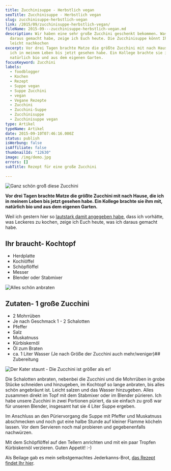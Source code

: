 ```yaml
---
title: Zucchinisuppe - Herbstlich vegan
seoTitle: Zucchinisuppe - Herbstlich vegan
slug: zucchinisuppe-herbstlich-vegan
link: /2015/09/zucchinisuppe-herbstlich-vegan/
fileName: 2015-09---zucchinisuppe-herbstlich-vegan.md
description: Wir haben eine sehr große Zucchini geschenkt bekommen. Was ich
  daraus gemacht habe, zeige ich Euch heute. Die Zucchinisuppe könnt Ihr ganz
  leicht nachkochen
excerpt: Vor drei Tagen brachte Matze die größte Zucchini mit nach Hause, die
  ich in meinem Leben bis jetzt gesehen habe. Ein Kollege brachte sie ihm mit,
  natürlich bio und aus dem eigenen Garten.
focusKeyword: Zucchini
labels:
  - foodblogger
  - Kochen
  - Rezept
  - Suppe vegan
  - Suppe Zucchini
  - vegan
  - Vegane Rezepte
  - Zucchini
  - Zucchini-Suppe
  - Zucchinisuppe
  - Zucchinisuppe vegan
type: Artikel
typeName: Artikel
date: 2015-09-10T07:46:16.000Z
status: publish
isWerbung: false
isAffiliate: false
thumbnailId: "12630"
image: /img/demo.jpg
errors: []
subTitle: Rezept für eine große Zucchini
  
---
```


![Ganz schön groß diese Zucchini](http://cardamonchai.com/wp-content/uploads/2015/09/IMG_0788-640x800.jpg "Ganz schön groß diese Zucchini")

**Vor drei Tagen brachte Matze die größte Zucchini mit nach Hause, die ich in
meinem Leben bis jetzt gesehen habe. Ein Kollege brachte sie ihm mit, natürlich
bio und aus dem eigenen Garten.**

Weil ich gestern hier so
[lautstark damit angegeben habe](/2015/09/ich-bleib-dabei-vegan-macht-spass/),
dass ich vorhätte, was Leckeres zu kochen, zeige ich Euch heute, was ich daraus
gemacht habe.

## Ihr braucht- Kochtopf

- Herdplatte
- Kochlöffel
- Schöpflöffel
- Messer
- Blender oder Stabmixer

![Alles schön anbraten](http://cardamonchai.com/wp-content/uploads/2015/09/null-640x640.jpg "Alles schön anbraten")

## Zutaten- 1 große Zucchini

- 2 Mohrrüben
- Je nach Geschmack 1 - 2 Schalotten
- Pfeffer
- Salz
- Muskatnuss
- Kürbiskernöl
- Öl zum Braten
- ca. 1 Liter Wasser (Je nach Größe der Zucchini auch mehr/weniger)##
  Zubereitung

![Der Kater staunt - Die Zucchini ist größer als er!](http://cardamonchai.com/wp-content/uploads/2015/09/IMG_0775-640x800.jpg "Der Kater staunt - Die Zucchini ist größer als er!")

Die Schalotten anbraten, nebenbei die Zucchini und die Mohrrüben in grobe Stücke
schneiden und hinzugeben, im Kochtopf so lange anbraten, bis alles schön
angebräunt ist. Leicht salzen und das Wasser hinzugeben. Alles zusammen direkt
im Topf mit dem Stabmixer oder im Blender pürieren. Ich habe unsere Zucchini in
zwei Portionen püriert, da sie einfach zu groß war für unseren Blender,
insgesamt hat sie 4 Liter Suppe ergeben.

Im Anschluss an den Püriervorgang die Suppe mit Pfeffer und Muskatnuss
abschmecken und noch gut eine halbe Stunde auf kleiner Flamme köcheln lassen.
Vor dem Servieren noch mal probieren und gegebenenfalls nachwürzen.

Mit dem Schöpflöffel auf den Tellern anrichten und mit ein paar Tropfen
Kürbiskernöl verzieren. Guten Appetit! :-)

Als Beilage gab es mein selbstgemachtes Jederkanns-Brot,
[das Rezept findet Ihr hier](/2015/09/jeder-kanns-brot-veganes-vollkornbrot-rezept/).

  
